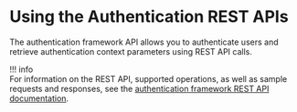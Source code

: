 # Using the Authentication REST APIs

The authentication framework API allows you to authenticate users and
retrieve authentication context parameters using REST API calls.

!!! info     
    For information on the REST API, supported operations, as well as sample
    requests and responses, see the [authentication framework REST API documentation](https://docs.wso2.com/display/IS510/apidocs/Authentication-framework-apis/).
    
